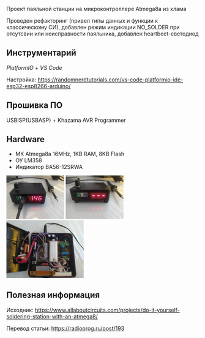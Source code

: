 Проект паяльной станции на микроконтроллере Atmega8a из хлама

Проведен рефакторинг (привел типы данных и функции к классическому СИ), добавлен режим индикации NO_SOLDER при отсутсвии или неисправности паяльника, добавлен heartbeet-светодиод
## Инструментарий
*PlatformIO* + *VS Code*

Настройка: https://randomnerdtutorials.com/vs-code-platformio-ide-esp32-esp8266-arduino/
## Прошивка ПО
USBISP(USBASP) + Khazama AVR Programmer

## Hardware
- МК Atmega8a 16MHz, 1KB RAM, 8KB Flash
- ОУ LM358
- Индикатор BA56-12SRWA

<img src= "https://github.com/sergey12malyshev/Solder_Station/blob/develop/image/work.jpg" width=30% height=30%> <img src= "https://github.com/sergey12malyshev/Solder_Station/blob/develop/image/noSolder.jpg" width=30% height=30%>
<img src= "https://github.com/sergey12malyshev/Solder_Station/blob/develop/image/hard.jpg" width=40% height=40%>

## Полезная информация
Исходник: https://www.allaboutcircuits.com/projects/do-it-yourself-soldering-station-with-an-atmega8/

Перевод статьи: https://radioprog.ru/post/193



